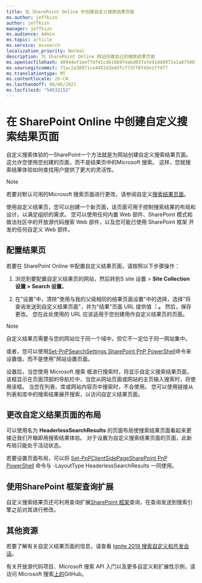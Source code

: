 ```yaml
---
title: 在 SharePoint Online 中创建自定义搜索结果页面
ms.author: jeffkizn
author: jeffkizn
manager: jeffkizn
ms.audience: Admin
ms.topic: article
ms.service: mssearch
localization_priority: Normal
description: 为 SharePoint Online 网站创建自己的搜索结果页面
ms.openlocfilehash: 40944ef1eef7df41cd610b9f4abd037afe91dd8972a1a875901cecbac8756eb4
ms.sourcegitcommit: 71ac2a38971ca4452d1bddfc773ff8f45e1ffd77
ms.translationtype: MT
ms.contentlocale: zh-CN
ms.lasthandoff: 08/06/2021
ms.locfileid: "54533152"
---
```

# <a name="create-a-custom-search-results-page-in-sharepoint-online"></a>在 SharePoint Online 中创建自定义搜索结果页面

自定义搜索体验的一SharePoint一个方法就是为网站创建自定义搜索结果页面。 这允许您使用您创建的页面，而不是结果页中的Microsoft 搜索。 这样，您就搜索结果体验如何查找用户提供了更大的灵活性。

>[!NOTE]
> 若要对默认可用的Microsoft 搜索页面进行更改，请参阅自定义[搜索结果页面](customize-search-page.md)。

使用自定义结果页，您可以创建一个新页面，该页面可用于控制搜索结果的布局和设计，以满足组织的需求。 您可以使用任何内置 Web 部件、SharePoint 模式和做法社区中的开放源代码搜索 Web 部件，以及您可能已使用 SharePoint 框架 开发的任何自定义 Web 部件。

## <a name="configure-a-results-page"></a>配置结果页

若要在 SharePoint Online 中配置自定义结果页面，请按照以下步骤操作：

1. 浏览到要配置自定义结果页的网站，然后转到S site 设置 > **Site Collection 设置 > Search 设置**。

2. 在"设置"中，清除"使用与我的父级相同的结果页面设置"中的选择，选择"将查询发送到自定义结果页面"，并为"结果"页面 URL 提供值 **：。** 然后，保存更改。 您在此处使用的 URL 应该适用于您创建用作自定义结果页的页面。

>[!NOTE]
> 自定义结果页需要与您的网站位于同一个域中，但它不一定位于同一网站集中。  

或者，您可以使用[Set-PnPSearchSettings SharePoint PnP PowerShell](/powershell/module/sharepoint-pnp/set-pnpsearchsettings?view=sharepoint-ps)命令来设置值，而不是使用"网站设置页面。

设置后，当您使用 Microsoft 搜索 框进行搜索时，将显示自定义搜索结果页面，该框显示在页面顶部的导航栏中，当您从网站页面或网站的主页输入搜索时，将使用该框。 当您在列表、库或网站内容页中搜索时，不会使用。 您可以使用链接从列表和库中的搜索结果展开搜索，以访问自定义结果页面。

## <a name="change-the-layout-of-your-custom-results-page"></a>更改自定义结果页面的布局

可以使用名为 **HeaderlessSearchResults** 的页面布局使搜索结果页面看起来更接近我们开箱即用搜索结果体验。 对于设置为自定义搜索结果页面的页面，此新布局只能处于活动状态。

若要设置页面布局，可以将 [Set-PnPClientSidePageSharePoint PnP PowerShell](/powershell/module/sharepoint-pnp/set-pnpclientsidepage?view=sharepoint-ps) 命令与 -LayoutType HeaderlessSearchResults 一同使用。

## <a name="use-sharepoint-framework-query-extensions"></a>使用SharePoint 框架查询扩展

自定义搜索结果页还可利用查询扩展[SharePoint 框架](/sharepoint/dev/spfx/building-search-extensions)查询，在查询发送到搜索引擎之前对其进行修改。

## <a name="additional-resources"></a>其他资源

若要了解有关自定义结果页面的信息，请查看 [Ignite 2019 搜索自定义和开发会话](https://myignite.techcommunity.microsoft.com/sessions/85238?source=sessions)。

有关开放源代码项目、Microsoft 搜索 API 入门以及更多自定义和扩展性示例，请访问 Microsoft 搜索[上的](https://github.com/microsoft-search)GitHub。